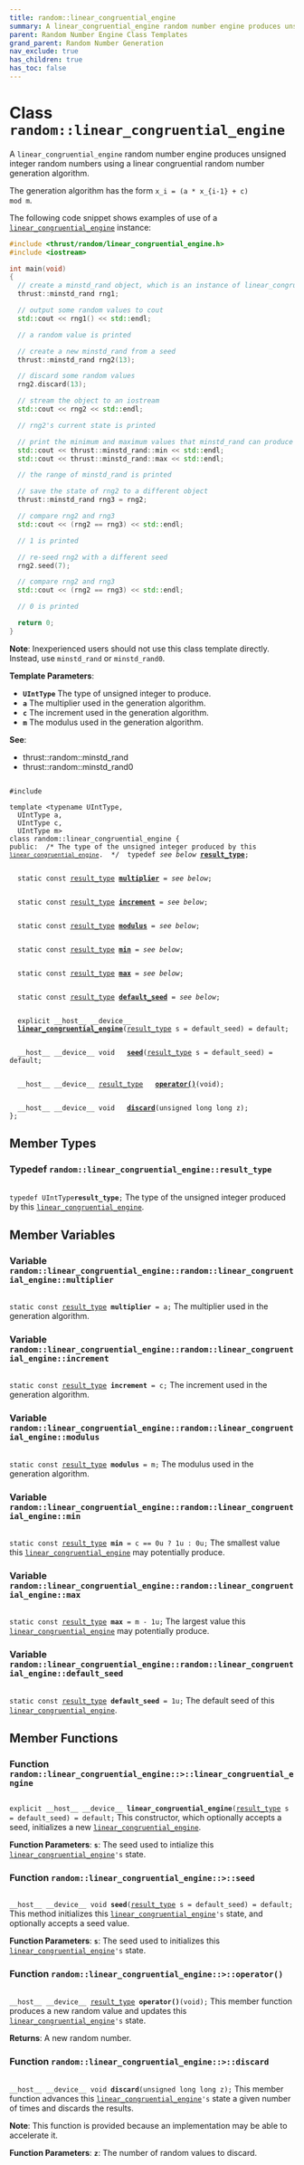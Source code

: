 ```yaml
---
title: random::linear_congruential_engine
summary: A linear_congruential_engine random number engine produces unsigned integer random numbers using a linear congruential random number generation algorithm. 
parent: Random Number Engine Class Templates
grand_parent: Random Number Generation
nav_exclude: true
has_children: true
has_toc: false
---
```


# Class `random::linear_congruential_engine`

A <code>linear&#95;congruential&#95;engine</code> random number engine produces unsigned integer random numbers using a linear congruential random number generation algorithm. 

The generation algorithm has the form <code>x&#95;i = (a &#42; x&#95;{i-1} + c) mod m</code>.


The following code snippet shows examples of use of a <code><a href="/thrust/api/classes/classrandom_1_1linear__congruential__engine.html">linear&#95;congruential&#95;engine</a></code> instance:



```cpp
#include <thrust/random/linear_congruential_engine.h>
#include <iostream>

int main(void)
{
  // create a minstd_rand object, which is an instance of linear_congruential_engine
  thrust::minstd_rand rng1;

  // output some random values to cout
  std::cout << rng1() << std::endl;

  // a random value is printed

  // create a new minstd_rand from a seed
  thrust::minstd_rand rng2(13);

  // discard some random values
  rng2.discard(13);

  // stream the object to an iostream
  std::cout << rng2 << std::endl;

  // rng2's current state is printed

  // print the minimum and maximum values that minstd_rand can produce
  std::cout << thrust::minstd_rand::min << std::endl;
  std::cout << thrust::minstd_rand::max << std::endl;

  // the range of minstd_rand is printed

  // save the state of rng2 to a different object
  thrust::minstd_rand rng3 = rng2;

  // compare rng2 and rng3
  std::cout << (rng2 == rng3) << std::endl;

  // 1 is printed

  // re-seed rng2 with a different seed
  rng2.seed(7);

  // compare rng2 and rng3
  std::cout << (rng2 == rng3) << std::endl;

  // 0 is printed

  return 0;
}
```

**Note**:
Inexperienced users should not use this class template directly. Instead, use <code>minstd&#95;rand</code> or <code>minstd&#95;rand0</code>.

**Template Parameters**:
* **`UIntType`** The type of unsigned integer to produce. 
* **`a`** The multiplier used in the generation algorithm. 
* **`c`** The increment used in the generation algorithm. 
* **`m`** The modulus used in the generation algorithm.

**See**:
* thrust::random::minstd_rand 
* thrust::random::minstd_rand0 

<code class="doxybook">
<span>#include <thrust/random/linear_congruential_engine.h></span><br>
<span>template &lt;typename UIntType,</span>
<span>&nbsp;&nbsp;UIntType a,</span>
<span>&nbsp;&nbsp;UIntType c,</span>
<span>&nbsp;&nbsp;UIntType m&gt;</span>
<span>class random::linear&#95;congruential&#95;engine {</span>
<span>public:</span><span class="doxybook-comment">&nbsp;&nbsp;/* The type of the unsigned integer produced by this <code><a href="/thrust/api/classes/classrandom_1_1linear__congruential__engine.html">linear&#95;congruential&#95;engine</a></code>.  */</span><span>&nbsp;&nbsp;typedef <i>see below</i> <b><a href="/thrust/api/classes/classrandom_1_1linear__congruential__engine.html#typedef-result_type">result&#95;type</a></b>;</span>
<br>
<span>&nbsp;&nbsp;static const <a href="/thrust/api/classes/classrandom_1_1linear__congruential__engine.html#typedef-result_type">result_type</a> <b><a href="/thrust/api/classes/classrandom_1_1linear__congruential__engine.html#variable-multiplier">multiplier</a></b> = <i>see below</i>;</span>
<br>
<span>&nbsp;&nbsp;static const <a href="/thrust/api/classes/classrandom_1_1linear__congruential__engine.html#typedef-result_type">result_type</a> <b><a href="/thrust/api/classes/classrandom_1_1linear__congruential__engine.html#variable-increment">increment</a></b> = <i>see below</i>;</span>
<br>
<span>&nbsp;&nbsp;static const <a href="/thrust/api/classes/classrandom_1_1linear__congruential__engine.html#typedef-result_type">result_type</a> <b><a href="/thrust/api/classes/classrandom_1_1linear__congruential__engine.html#variable-modulus">modulus</a></b> = <i>see below</i>;</span>
<br>
<span>&nbsp;&nbsp;static const <a href="/thrust/api/classes/classrandom_1_1linear__congruential__engine.html#typedef-result_type">result_type</a> <b><a href="/thrust/api/classes/classrandom_1_1linear__congruential__engine.html#variable-min">min</a></b> = <i>see below</i>;</span>
<br>
<span>&nbsp;&nbsp;static const <a href="/thrust/api/classes/classrandom_1_1linear__congruential__engine.html#typedef-result_type">result_type</a> <b><a href="/thrust/api/classes/classrandom_1_1linear__congruential__engine.html#variable-max">max</a></b> = <i>see below</i>;</span>
<br>
<span>&nbsp;&nbsp;static const <a href="/thrust/api/classes/classrandom_1_1linear__congruential__engine.html#typedef-result_type">result_type</a> <b><a href="/thrust/api/classes/classrandom_1_1linear__congruential__engine.html#variable-default_seed">default&#95;seed</a></b> = <i>see below</i>;</span>
<br>
<span>&nbsp;&nbsp;explicit __host__ __device__ </span><span>&nbsp;&nbsp;<b><a href="/thrust/api/classes/classrandom_1_1linear__congruential__engine.html#function-linear_congruential_engine">linear&#95;congruential&#95;engine</a></b>(<a href="/thrust/api/classes/classrandom_1_1linear__congruential__engine.html#typedef-result_type">result_type</a> s = default&#95;seed) = default;</span>
<br>
<span>&nbsp;&nbsp;__host__ __device__ void </span><span>&nbsp;&nbsp;<b><a href="/thrust/api/classes/classrandom_1_1linear__congruential__engine.html#function-seed">seed</a></b>(<a href="/thrust/api/classes/classrandom_1_1linear__congruential__engine.html#typedef-result_type">result_type</a> s = default&#95;seed) = default;</span>
<br>
<span>&nbsp;&nbsp;__host__ __device__ <a href="/thrust/api/classes/classrandom_1_1linear__congruential__engine.html#typedef-result_type">result_type</a> </span><span>&nbsp;&nbsp;<b><a href="/thrust/api/classes/classrandom_1_1linear__congruential__engine.html#function-operator()">operator()</a></b>(void);</span>
<br>
<span>&nbsp;&nbsp;__host__ __device__ void </span><span>&nbsp;&nbsp;<b><a href="/thrust/api/classes/classrandom_1_1linear__congruential__engine.html#function-discard">discard</a></b>(unsigned long long z);</span>
<span>};</span>
</code>

## Member Types

<h3 id="typedef-result_type">
Typedef <code>random::linear&#95;congruential&#95;engine::result&#95;type</code>
</h3>

<code class="doxybook">
<span>typedef UIntType<b>result_type</b>;</span></code>
The type of the unsigned integer produced by this <code><a href="/thrust/api/classes/classrandom_1_1linear__congruential__engine.html">linear&#95;congruential&#95;engine</a></code>. 


## Member Variables

<h3 id="variable-multiplier">
Variable <code>random::linear&#95;congruential&#95;engine::random::linear&#95;congruential&#95;engine::multiplier</code>
</h3>

<code class="doxybook">
<span>static const <a href="/thrust/api/classes/classrandom_1_1linear__congruential__engine.html#typedef-result_type">result_type</a> <b>multiplier</b> = a;</span></code>
The multiplier used in the generation algorithm. 

<h3 id="variable-increment">
Variable <code>random::linear&#95;congruential&#95;engine::random::linear&#95;congruential&#95;engine::increment</code>
</h3>

<code class="doxybook">
<span>static const <a href="/thrust/api/classes/classrandom_1_1linear__congruential__engine.html#typedef-result_type">result_type</a> <b>increment</b> = c;</span></code>
The increment used in the generation algorithm. 

<h3 id="variable-modulus">
Variable <code>random::linear&#95;congruential&#95;engine::random::linear&#95;congruential&#95;engine::modulus</code>
</h3>

<code class="doxybook">
<span>static const <a href="/thrust/api/classes/classrandom_1_1linear__congruential__engine.html#typedef-result_type">result_type</a> <b>modulus</b> = m;</span></code>
The modulus used in the generation algorithm. 

<h3 id="variable-min">
Variable <code>random::linear&#95;congruential&#95;engine::random::linear&#95;congruential&#95;engine::min</code>
</h3>

<code class="doxybook">
<span>static const <a href="/thrust/api/classes/classrandom_1_1linear__congruential__engine.html#typedef-result_type">result_type</a> <b>min</b> = c == 0u ? 1u : 0u;</span></code>
The smallest value this <code><a href="/thrust/api/classes/classrandom_1_1linear__congruential__engine.html">linear&#95;congruential&#95;engine</a></code> may potentially produce. 

<h3 id="variable-max">
Variable <code>random::linear&#95;congruential&#95;engine::random::linear&#95;congruential&#95;engine::max</code>
</h3>

<code class="doxybook">
<span>static const <a href="/thrust/api/classes/classrandom_1_1linear__congruential__engine.html#typedef-result_type">result_type</a> <b>max</b> = m - 1u;</span></code>
The largest value this <code><a href="/thrust/api/classes/classrandom_1_1linear__congruential__engine.html">linear&#95;congruential&#95;engine</a></code> may potentially produce. 

<h3 id="variable-default_seed">
Variable <code>random::linear&#95;congruential&#95;engine::random::linear&#95;congruential&#95;engine::default&#95;seed</code>
</h3>

<code class="doxybook">
<span>static const <a href="/thrust/api/classes/classrandom_1_1linear__congruential__engine.html#typedef-result_type">result_type</a> <b>default_seed</b> = 1u;</span></code>
The default seed of this <code><a href="/thrust/api/classes/classrandom_1_1linear__congruential__engine.html">linear&#95;congruential&#95;engine</a></code>. 


## Member Functions

<h3 id="function-linear_congruential_engine">
Function <code>random::linear&#95;congruential&#95;engine::&gt;::linear&#95;congruential&#95;engine</code>
</h3>

<code class="doxybook">
<span>explicit __host__ __device__ </span><span><b>linear_congruential_engine</b>(<a href="/thrust/api/classes/classrandom_1_1linear__congruential__engine.html#typedef-result_type">result_type</a> s = default&#95;seed) = default;</span></code>
This constructor, which optionally accepts a seed, initializes a new <code><a href="/thrust/api/classes/classrandom_1_1linear__congruential__engine.html">linear&#95;congruential&#95;engine</a></code>.

**Function Parameters**:
**`s`**: The seed used to intialize this <code><a href="/thrust/api/classes/classrandom_1_1linear__congruential__engine.html">linear&#95;congruential&#95;engine</a>'s</code> state. 

<h3 id="function-seed">
Function <code>random::linear&#95;congruential&#95;engine::&gt;::seed</code>
</h3>

<code class="doxybook">
<span>__host__ __device__ void </span><span><b>seed</b>(<a href="/thrust/api/classes/classrandom_1_1linear__congruential__engine.html#typedef-result_type">result_type</a> s = default&#95;seed) = default;</span></code>
This method initializes this <code><a href="/thrust/api/classes/classrandom_1_1linear__congruential__engine.html">linear&#95;congruential&#95;engine</a>'s</code> state, and optionally accepts a seed value.

**Function Parameters**:
**`s`**: The seed used to initializes this <code><a href="/thrust/api/classes/classrandom_1_1linear__congruential__engine.html">linear&#95;congruential&#95;engine</a>'s</code> state. 

<h3 id="function-operator()">
Function <code>random::linear&#95;congruential&#95;engine::&gt;::operator()</code>
</h3>

<code class="doxybook">
<span>__host__ __device__ <a href="/thrust/api/classes/classrandom_1_1linear__congruential__engine.html#typedef-result_type">result_type</a> </span><span><b>operator()</b>(void);</span></code>
This member function produces a new random value and updates this <code><a href="/thrust/api/classes/classrandom_1_1linear__congruential__engine.html">linear&#95;congruential&#95;engine</a>'s</code> state. 

**Returns**:
A new random number. 

<h3 id="function-discard">
Function <code>random::linear&#95;congruential&#95;engine::&gt;::discard</code>
</h3>

<code class="doxybook">
<span>__host__ __device__ void </span><span><b>discard</b>(unsigned long long z);</span></code>
This member function advances this <code><a href="/thrust/api/classes/classrandom_1_1linear__congruential__engine.html">linear&#95;congruential&#95;engine</a>'s</code> state a given number of times and discards the results.

**Note**:
This function is provided because an implementation may be able to accelerate it. 

**Function Parameters**:
**`z`**: The number of random values to discard. 


